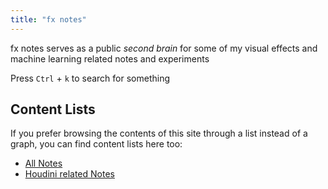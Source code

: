 ```yaml
---
title: "fx notes"
---
```


fx notes serves as a public *second brain* for some of my visual effects and machine learning related notes and experiments




Press `Ctrl` + `k` to search for something




## Content Lists
If you prefer browsing the contents of this site through a list instead of a graph, you can find content lists here too:

- [All Notes](/notes)
- [Houdini related Notes](/notes/Houdini)

